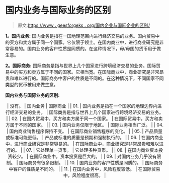 # 国内业务与国际业务的区别

> 原文:[https://www . geesforgeks . org/国内企业与国际企业的区别/](https://www.geeksforgeeks.org/difference-between-domestic-business-and-international-business/)

**1。国内业务:**
国内业务是指在一国地理范围内进行经济交易的业务。国内贸易中的买方和卖方属于同一个国家。它仅限于领土。在国内商业中，进行商业研究是非常容易的。国内业务的客户性质是同质的。在这种情况下，母/母国的货币用于做生意。

**2。国际商务:**
国际商务是指与世界上几个国家进行跨境经济交易的业务。国际贸易中的买方和卖方属于不同的国家。它相当宽。在国际商业中，商业研究是非常昂贵和难以进行的。国际商务中客户的性质是不同的。在这种情况下，不同国家不同类型的货币被用来做生意。

**国内业务与国际业务的区别:**

<center>

| 没有。 | 国内业务 | 国际商业 |
| 01. | 国内业务是指在一个国家的地理边界内进行经济交易的业务。 | 国际商务是指与世界上几个国家进行跨境经济交易的业务。 |
| 02. | 在国内贸易中，买方和卖方属于同一个国家。 | 在国际贸易中，买方和卖方属于不同的国家。 |
| 03. | 国内业务仅限于地区。 | 国际业务相当广泛。 |
| 04. | 国内商业销售程序保持不变。 | 在国际商业销售程序的变化。 |
| 05. | 产品质量或标准可能更低。 | 产品或标准的质量是预期和强制执行的。 |
| 06. | 在国内商业中，进行商业研究是非常容易的。 | 在国际商业中，商业研究是非常昂贵和难以进行的。 |
| 07. | 它处理单一货币。 | 它处理多种货币。 |
| 08. | 在国内商业资本投资较少。 | 在国际商业中，资本投资是巨大的。 |
| 09. | 对国内业务几乎没有限制。 | 国际商务有很多限制。 |
| 10. | 国内业务的客户性质是同质的。 | 国际商务中客户的性质是不同的。 |
| 11. | 在国内业务中，风险程度较低。 | 在国际贸易中，风险程度很高。 |

</center>